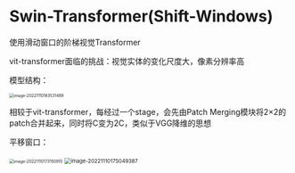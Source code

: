 # Swin-Transformer(Shift-Windows)

使用滑动窗口的阶梯视觉Transformer

vit-transformer面临的挑战：视觉实体的变化尺度大，像素分辨率高

模型结构：

<img src="https://wth-markdown-image.oss-cn-beijing.aliyuncs.com/markdown_img/image-20221110163531489.png" alt="image-20221110163531489" style="zoom: 50%;" />

相较于vit-transformer，每经过一个stage，会先由Patch Merging模块将2×2的patch合并起来，同时将C变为2C，类似于VGG降维的思想

平移窗口：

<img src="https://wth-markdown-image.oss-cn-beijing.aliyuncs.com/markdown_img/image-20221110173150910.png" alt="image-20221110173150910" style="zoom: 50%;" />

<img src="https://wth-markdown-image.oss-cn-beijing.aliyuncs.com/markdown_img/image-20221110175049387.png" alt="image-20221110175049387" style="zoom: 67%;" />